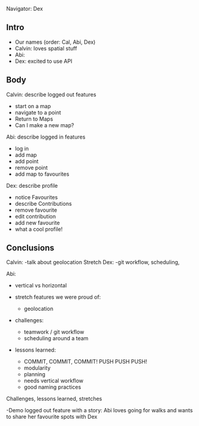 
Navigator: Dex

## Intro
- Our names (order: Cal, Abi, Dex)
- Calvin: loves spatial stuff
- Abi:
- Dex: excited to use API

## Body

Calvin: describe logged out features
  - start on a map
  - navigate to a point
  - Return to Maps
  - Can I make a new map?

Abi: describe logged in features
  - log in
  - add map
  - add point
  - remove point
  - add map to favourites

Dex: describe profile
  - notice Favourites
  - describe Contributions
  - remove favourite
  - edit contribution
  - add new favourite
  - what a cool profile!

## Conclusions

Calvin:
  -talk about geolocation Stretch
Dex:
  -git workflow, scheduling,

Abi:
  - vertical vs horizontal


- stretch features we were proud of:
  - geolocation
- challenges:
  - teamwork / git workflow
  - scheduling around a team
- lessons learned:
  - COMMIT, COMMIT, COMMIT! PUSH PUSH PUSH!
  - modularity
  - planning
  - needs vertical workflow
  - good naming practices


Challenges, lessons learned, stretches

-Demo logged out feature with a story: Abi loves going for walks and wants to share her favourite spots with Dex
